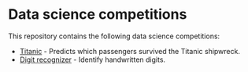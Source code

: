 # Data science competitions
This repository contains the following data science competitions:
* [Titanic](https://github.com/sgneves/competitions/tree/main/Titanic) - Predicts which passengers survived the Titanic shipwreck.
* [Digit recognizer](https://github.com/sgneves/competitions/tree/main/Digit_recognizer) - Identify handwritten digits.
